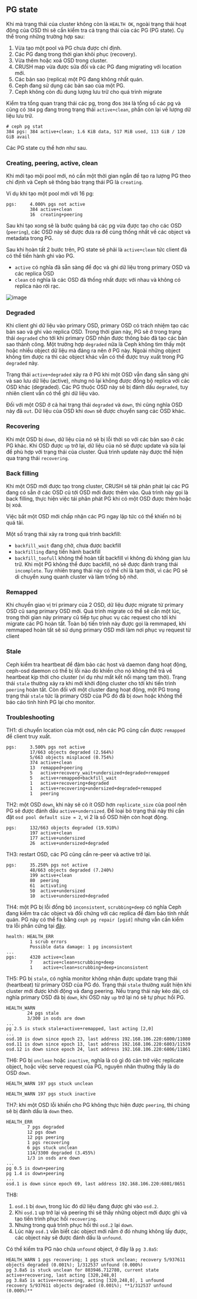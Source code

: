 ## PG state
Khi mà trạng thái của cluster không còn là `HEALTH OK`, ngoài trạng thái hoạt động của OSD thì sẽ cần kiểm tra cả trạng thái của các PG (PG state). Cụ thể trong những trường hợp sau:
1. Vừa tạo một pool và PG chưa được chỉ định.
2. Các PG đang trong thời gian khôi phục (recovery).
3. Vừa thêm hoặc xoá OSD trong cluster.
4. CRUSH map vừa được sửa đổi và các PG đang migrating với location mới.
5. Các bản sao (replica) một PG đang không nhất quán.
6. Ceph đang sử dụng các bản sao của một PG.
7. Ceph không còn đủ dung lượng lưu trữ cho quá trình migrate

Kiểm tra tổng quan trạng thái các pg, trong đos `384` là tổng số các pg và cũng có `384` pg đang trong trạng thái `active+clean`, phần còn lại về lượng dữ liệu lưu trữ.

    # ceph pg stat
    384 pgs: 384 active+clean; 1.6 KiB data, 517 MiB used, 113 GiB / 120 GiB avail
    
Các PG state cụ thể hơn như sau.
### Creating, peering, active, clean
Khi mới tạo mội pool mới, nó cần một thời gian ngắn để tạo ra lượng PG theo chỉ định và Ceph sẽ thông báo trạng thái PG là `creating`.

Ví dụ khi tạo một pool mới với 16 pg:

    pgs:     4.000% pgs not active
             384 active+clean
             16  creating+peering

Sau khi tạo xong sẽ là bước quảng bá các pg vừa được tạo cho các OSD (`peering`), các OSD này sẽ được đưa ra để cùng thống nhất về các object và metadata trong PG.

Sau khi hoàn tất 2 bước trên, PG state sẽ phải là `active+clean` tức client đã có thể tiến hành ghi vào PG.
- `active` có nghĩa đã sẵn sàng để đọc và ghi dữ liệu trong primary OSD và các replica OSD
- `clean` có nghĩa là các OSD đã thống nhất được với nhau và không có replica nào rời rạc.

![image](https://user-images.githubusercontent.com/83684068/131282020-e69a1cec-baaa-4238-bae2-107a703c6a2e.png)

### Degraded
Khi client ghi dữ liệu vào primary OSD, primary OSD có trách nhiệm tạo các bản sao và ghi vào replica OSD. Trong thời gian này, PG sẽ ở trong trạng thái `degraded` cho tới khi primary OSD nhận được thông báo đã tạo các bản sao thành công. Một trường hợp `degraded` nữa là Ceph không tìm thấy một hoặc nhiều object dữ liệu mà đáng ra nên ở PG này. Ngoài những object không tìm được ra thì các object khác vẫn có thể được truy xuất trong PG `degraded` này.

Trạng thái `active+degraded` xảy ra ở PG khi một OSD vẫn đang sẵn sàng ghi và sao lưu dữ liệu (active), nhưng nó lại không được đồng bộ replica với các OSD khác (degraded). Các PG thuộc OSD này sẽ bị đánh dấu `degraded`, tuy nhiên client vẫn có thể ghi dữ liệu vào.

Đối với một OSD ở cả hai trạng thái `degraded` và `down`, thì cũng nghĩa OSD này đã `out`. Dữ liệu của OSD khi `down` sẽ được chuyển sang các OSD khác.

### Recovering
Khi một OSD bị `down`, dữ liệu của nó sẽ bị lỗi thời so với các bản sao ở các PG khác. Khi OSD được `up` trở lại, dữ liệu của nó sẽ được update và sửa lại để phù hợp với trạng thái của cluster. Quá trình update này được thể hiện qua trạng thái `recovering`.

### Back filling
Khi một OSD mới được tạo trong cluster, CRUSH sẽ tái phân phát lại các PG đang có sẵn ở các OSD cũ tới OSD mới được thêm vào. Quá trình này gọi là back filling, thực hiện việc tái phân phát PG khi có một OSD được thêm hoặc bị xoá.

Việc bắt một OSD mới chấp nhận các PG ngay lập tức có thể khiến nó bị quá tải. 

Một số trạng thái xảy ra trong quá trình backfill:
- `backfill_wait` đang chờ, chưa được backfill
- `backfilling` đang tiến hành backfill
- `backfill_toofull` không thể hoàn tất backfill vì không đủ không gian lưu trữ. Khi một PG không thể được backfill, nó sẽ được đánh trạng thái `incomplete`. Tuy nhiên trạng thái này có thể chỉ là tạm thời, vì các PG sẽ di chuyển xung quanh cluster và làm trống bộ nhớ.

### Remapped
Khi chuyển giao vị trí primary của 2 OSD, dữ liệu được migrate từ primary OSD cũ sang primary OSD mới. Quá trình migrate có thể sẽ cần một lúc, trong thời gian này primary cũ tiếp tục phục vụ các request cho tới khi migrate các PG hoàn tất. Toàn bộ tiến trình này được gọi là remmaped, khi remmaped hoàn tất sẽ sử dụng primary OSD mới làm nơi phục vụ request từ client

### Stale
Ceph kiểm tra heartbeat để đảm bảo các host và daemon đang hoạt động, ceph-osd daemon có thể bị lỗi nào đó khiến cho nó không thể trả về heartbeat kịp thời cho cluster (ví dụ như mất kết nối mạng tạm thời). Trạng thái `stale` thường xảy ra khi mới khởi động cluster cho tới khi tiến trình `peering` hoàn tất. Còn đối với một cluster đang hoạt động, một PG trong trạng thái `stale` tức là primary OSD của PG đó đã bị `down` hoặc không thể báo cáo tình hình PG lại cho monitor.

### Troubleshooting
TH1: di chuyển location của một osd, nên các PG cũng cần được `remapped` để client truy xuất.  

    pgs:     3.500% pgs not active
             17/663 objects degraded (2.564%)
             5/663 objects misplaced (0.754%)
             374 active+clean
             13  remapped+peering
             5   active+recovery_wait+undersized+degraded+remapped
             5   active+remapped+backfill_wait
             1   active+recovering+degraded
             1   active+recovering+undersized+degraded+remapped
             1   peering

TH2: một OSD `down`, khi này sẽ có ít OSD hơn `replicate_size` của pool nên PG sẽ được đánh dấu `active+undersized`. Để loại bỏ trạng thái này thì cần đặt `osd pool default size = 2`, vì 2 là số OSD hiện còn hoạt động.

    pgs:     132/663 objects degraded (19.910%)
             197 active+clean
             177 active+undersized
             26  active+undersized+degraded

TH3: restart OSD, các PG cũng cần re-peer và active trở lại.

    pgs:     35.250% pgs not active
             48/663 objects degraded (7.240%)
             199 active+clean
             80  peering
             61  activating
             50  active+undersized
             10  active+undersized+degraded

TH4: một PG bị lỗi đồng bộ `inconsistent`, `scrubbing+deep` có nghĩa Ceph đang kiểm tra các object và đối chứng với các replica để đảm bảo tính nhất quán. PG này có thể fix bằng `ceph pg repair [pgid]` nhưng vẫn cần kiểm tra lỗi phần cứng tại [đây](https://access.redhat.com/solutions/1589113).

    health: HEALTH_ERR
             1 scrub errors
             Possible data damage: 1 pg inconsistent
    ...
    pgs:     4320 active+clean
             7    active+clean+scrubbing+deep
             1    active+clean+scrubbing+deep+inconsistent
             
TH5: PG bị `stale`, có nghĩa monitor không nhận được update trạng thái (heartbeat) từ primary OSD của PG đó. Trạng thái `stale` thường xuất hiện khi cluster mới được khởi động và đang peering. Nếu trạng thái này kéo dài, có nghĩa primary OSD đã bị `down`, khi OSD này `up` trở lại nó sẽ tự phục hồi PG.
 
    HEALTH_WARN
            24 pgs stale
            3/300 in osds are down
    ...
    pg 2.5 is stuck stale+active+remapped, last acting [2,0]
    ...
    osd.10 is down since epoch 23, last address 192.168.106.220:6800/11080
    osd.11 is down since epoch 13, last address 192.168.106.220:6803/11539
    osd.12 is down since epoch 24, last address 192.168.106.220:6806/11861
    
TH6: PG bị `unclean` hoặc `inactive`, nghĩa là có gì đó cản trở việc replicate object, hoặc việc serve request của PG, nguyên nhân thường thấy là do OSD `down`.

    HEALTH_WARN 197 pgs stuck unclean
    
    HEALTH_WARN 197 pgs stuck inactive
TH7: khi một OSD lỗi khiến cho PG không thực hiện được `peering`, thì chúng sẽ bị đánh dấu là `down` theo.

    HEALTH_ERR
            7 pgs degraded
            12 pgs down
            12 pgs peering
            1 pgs recovering
            6 pgs stuck unclean
            114/3300 degraded (3.455%)
            1/3 in osds are down
    ...
    pg 0.5 is down+peering
    pg 1.4 is down+peering
    ...
    osd.1 is down since epoch 69, last address 192.168.106.220:6801/8651
TH8:
1. `osd.1` bị `down`, trong lúc đó dữ liệu đang được ghi vào `osd.2`.
2. Khi `osd.1` up trở lại và peering thì sẽ thấy những object mới được ghi và tạo tiến trình phục hồi `recovering`.
3. Nhưng trong quá trình phục hồi thì `osd.2` lại `down`.
4. Lúc này `osd.1` vẫn biết các object mới nằm ở đó nhưng không lấy được, các object này sẽ được đánh dấu là `unfound`.

Có thể kiểm tra PG nào chứa `unfound` object, ở đây là `pg 3.8a5`:

    HEALTH_WARN 1 pgs recovering; 1 pgs stuck unclean; recovery 5/937611 objects degraded (0.001%); 1/312537 unfound (0.000%)
    pg 3.8a5 is stuck unclean for 803946.712780, current state active+recovering, last acting [320,248,0]
    pg 3.8a5 is active+recovering, acting [320,248,0], 1 unfound
    recovery 5/937611 objects degraded (0.001%); **1/312537 unfound (0.000%)**
